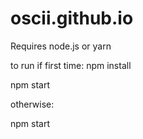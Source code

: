# oscii.github.io

Requires node.js or yarn

to run if first time:
npm install

npm start

otherwise:

npm start
